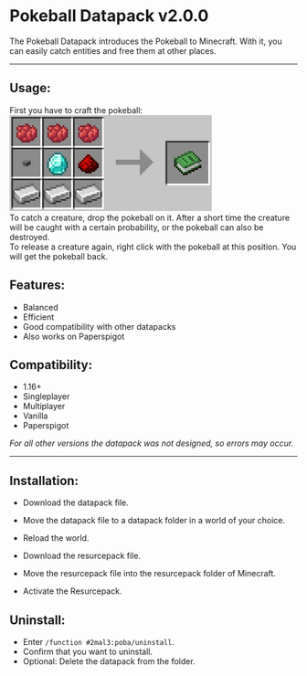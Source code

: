 # Pokeball Datapack v2.0.0

The Pokeball Datapack introduces the Pokeball to Minecraft. With it, you can easily catch entities and free them at other places.

***

## Usage:
First you have to craft the pokeball:                                     
![Crafting Picture](https://github.com/2mal3/core/blob/main/images/pokeball-datapack/crafting.jpg)                                    
To catch a creature, drop the pokeball on it. After a short time the creature will be caught with a certain probability, or the pokeball can also be destroyed.                                             
To release a creature again, right click with the pokeball at this position. You will get the pokeball back.

## Features:
 - Balanced
 - Efficient
 - Good compatibility with other datapacks
 - Also works on Paperspigot

## Compatibility:
 - 1.16+
 - Singleplayer
 - Multiplayer
 - Vanilla
 - Paperspigot

_For all other versions the datapack was not designed, so errors may occur._

***

## Installation:
 - Download the datapack file.
 - Move the datapack file to a datapack folder in a world of your choice.
 - Reload the world.

 - Download the resurcepack file.
 - Move the resurcepack file into the resurcepack folder of Minecraft.
 - Activate the Resurcepack.


## Uninstall:
 - Enter `/function #2mal3:poba/uninstall`.
 - Confirm that you want to uninstall.
 - Optional: Delete the datapack from the folder.
